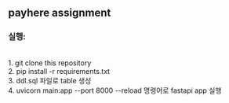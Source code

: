 ## payhere assignment
### 실행: 
<br> 1. git clone this repository
<br> 2. pip install -r requirements.txt
<br> 3. ddl.sql 파일로 table 생성
<br> 4. uvicorn main:app --port 8000 --reload 명령어로 fastapi app 실행